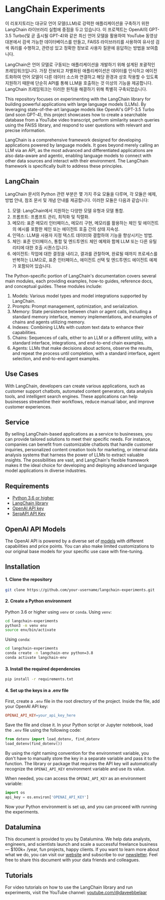 # LangChain Experiments
이 리포지토리는 대규모 언어 모델(LLM)로 강력한 애플리케이션을 구축하기 위한 LangChain 라이브러리 실험에 중점을 두고 있습니다. 이 프로젝트는 OpenAI의 GPT-3.5 Turbo(및 곧 출시될 GPT-4)와 같은 최신 언어 모델을 활용하여 YouTube 동영상 대본에서 검색 가능한 데이터베이스를 만들고, FAISS 라이브러리를 사용하여 유사성 검색 쿼리를 수행하고, 관련성 있고 정확한 정보로 사용자 질문에 응답하는 방법을 보여줍니다.

LangChain은 언어 모델로 구동되는 애플리케이션을 개발하기 위해 설계된 포괄적인 프레임워크입니다. 가장 진보되고 차별화된 애플리케이션은 데이터를 인식하고 에이전트화하여 언어 모델이 다른 데이터 소스와 연결하고 해당 환경과 상호 작용할 수 있도록 지원하기 때문에 단순히 API를 통해 LLM을 호출하는 것 이상의 기능을 제공합니다. LangChain 프레임워크는 이러한 원칙을 해결하기 위해 특별히 구축되었습니다.

This repository focuses on experimenting with the LangChain library for building powerful applications with large language models (LLMs). By leveraging state-of-the-art language models like OpenAI's GPT-3.5 Turbo (and soon GPT-4), this project showcases how to create a searchable database from a YouTube video transcript, perform similarity search queries using the FAISS library, and respond to user questions with relevant and precise information.

LangChain is a comprehensive framework designed for developing applications powered by language models. It goes beyond merely calling an LLM via an API, as the most advanced and differentiated applications are also data-aware and agentic, enabling language models to connect with other data sources and interact with their environment. The LangChain framework is specifically built to address these principles.

## LangChain

LangChain 문서의 Python 관련 부분은 몇 가지 주요 모듈을 다루며, 각 모듈은 예제, 방법 안내, 참조 문서 및 개념 안내를 제공합니다. 이러한 모듈은 다음과 같습니다:

1. 모델: LangChain에서 지원하는 다양한 모델 유형과 모델 통합.
2. 프롬프트: 프롬프트 관리, 최적화 및 직렬화.
3. 메모리: 표준 메모리 인터페이스, 메모리 구현, 메모리를 활용하는 체인 및 에이전트의 예시를 포함한 체인 또는 에이전트 호출 간의 상태 지속성.
4. 인덱스: LLM을 사용자 지정 텍스트 데이터와 결합하여 기능을 향상시키는 방법.
5. 체인: 표준 인터페이스, 통합 및 엔드투엔드 체인 예제와 함께 LLM 또는 다른 유틸리티에 대한 호출 시퀀스입니다.
6. 에이전트: 작업에 대한 결정을 내리고, 결과를 관찰하며, 완료될 때까지 프로세스를 반복하는 LLM으로, 표준 인터페이스, 에이전트 선택 및 엔드투엔드 에이전트 예제가 포함되어 있습니다.

The Python-specific portion of LangChain's documentation covers several main modules, each providing examples, how-to guides, reference docs, and conceptual guides. These modules include:

1. Models: Various model types and model integrations supported by LangChain.
3. Prompts: Prompt management, optimization, and serialization.
3. Memory: State persistence between chain or agent calls, including a standard memory interface, memory implementations, and examples of chains and agents utilizing memory.
4. Indexes: Combining LLMs with custom text data to enhance their capabilities.
5. Chains: Sequences of calls, either to an LLM or a different utility, with a standard interface, integrations, and end-to-end chain examples.
6. Agents: LLMs that make decisions about actions, observe the results, and repeat the process until completion, with a standard interface, agent selection, and end-to-end agent examples.

## Use Cases
With LangChain, developers can create various applications, such as customer support chatbots, automated content generators, data analysis tools, and intelligent search engines. These applications can help businesses streamline their workflows, reduce manual labor, and improve customer experiences.

## Service
By selling LangChain-based applications as a service to businesses, you can provide tailored solutions to meet their specific needs. For instance, companies can benefit from customizable chatbots that handle customer inquiries, personalized content creation tools for marketing, or internal data analysis systems that harness the power of LLMs to extract valuable insights. The possibilities are vast, and LangChain's flexible framework makes it the ideal choice for developing and deploying advanced language model applications in diverse industries.

## Requirements

- [Python 3.6 or higher](https://www.python.org/downloads/)
- [LangChain library](https://python.langchain.com/en/latest/index.html)
- [OpenAI API key](https://platform.openai.com/)
- [SerpAPI API Key](https://serpapi.com/)

## OpenAI API Models
The OpenAI API is powered by a diverse set of [models](https://platform.openai.com/docs/models) with different capabilities and price points. You can also make limited customizations to our original base models for your specific use case with fine-tuning.

## Installation

#### 1. Clone the repository

```bash
git clone https://github.com/your-username/langchain-experiments.git
```

#### 2. Create a Python environment

Python 3.6 or higher using `venv` or `conda`. Using `venv`:

``` bash
cd langchain-experiments
python3 -m venv env
source env/bin/activate
```

Using `conda`:
``` bash
cd langchain-experiments
conda create -n langchain-env python=3.8
conda activate langchain-env
```

#### 3. Install the required dependencies
``` bash
pip install -r requirements.txt
```

#### 4. Set up the keys in a .env file

First, create a `.env` file in the root directory of the project. Inside the file, add your OpenAI API key:

```makefile
OPENAI_API_KEY=your_api_key_here
```

Save the file and close it. In your Python script or Jupyter notebook, load the `.env` file using the following code:
```python
from dotenv import load_dotenv, find_dotenv
load_dotenv(find_dotenv())
```

By using the right naming convention for the environment variable, you don't have to manually store the key in a separate variable and pass it to the function. The library or package that requires the API key will automatically recognize the `OPENAI_API_KEY` environment variable and use its value.

When needed, you can access the `OPENAI_API_KEY` as an environment variable:
```python
import os
api_key = os.environ['OPENAI_API_KEY']
```

Now your Python environment is set up, and you can proceed with running the experiments.

## Datalumina

This document is provided to you by Datalumina. We help data analysts, engineers, and scientists launch and scale a successful freelance business — $100k+ /year, fun projects, happy clients. If you want to learn more about what we do, you can visit our [website](https://www.datalumina.io/) and subscribe to our [newsletter](https://www.datalumina.io/newsletter). Feel free to share this document with your data friends and colleagues.

## Tutorials
For video tutorials on how to use the LangChain library and run experiments, visit the YouTube channel: [youtube.com/@daveebbelaar](youtube.com/@daveebbelaar)

